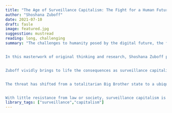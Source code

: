 ```yaml
---
title: "The Age of Surveillance Capitalism: The Fight for a Human Future at the New Frontier of Power"
author: "Shoshana Zuboff"
date: 2021-07-10
draft: fasle
image: featured.jpg
suggesstion: mustread
reading: long, challenging
summary: "The challenges to humanity posed by the digital future, the first detailed examination of the unprecedented form of power called \"surveillance capitalism,\" and the quest by powerful corporations to predict and control our behavior.


In this masterwork of original thinking and research, Shoshana Zuboff provides startling insights into the phenomenon that she has named surveillance capitalism. The stakes could not be higher: a global architecture of behavior modification threatens human nature in the twenty-first century just as industrial capitalism disfigured the natural world in the twentieth.


Zuboff vividly brings to life the consequences as surveillance capitalism advances from Silicon Valley into every economic sector. Vast wealth and power are accumulated in ominous new \"behavioral futures markets,\" where predictions about our behavior are bought and sold, and the production of goods and services is subordinated to a new \"means of behavioral modification.\"


The threat has shifted from a totalitarian Big Brother state to a ubiquitous digital architecture: a \"Big Other\" operating in the interests of surveillance capital. Here is the crucible of an unprecedented form of power marked by extreme concentrations of knowledge and free from democratic oversight. Zuboff's comprehensive and moving analysis lays bare the threats to twenty-first century society: a controlled \"hive\" of total connection that seduces with promises of total certainty for maximum profit--at the expense of democracy, freedom, and our human future.


With little resistance from law or society, surveillance capitalism is on the verge of dominating the social order and shaping the digital future--if we let it."
library_tags: ["surveillance","capitalism"]
---
```

